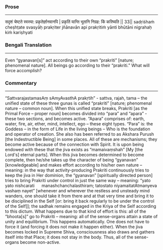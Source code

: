 ### Prose 
 --- 
सदृशं चेष्टते स्वस्या: प्रकृतेर्ज्ञानवानपि |
प्रकृतिं यान्ति भूतानि निग्रह: किं करिष्यति || 33||
sadṛiśhaṁ cheṣhṭate svasyāḥ prakṛiter jñānavān api
prakṛitiṁ yānti bhūtāni nigrahaḥ kiṁ kariṣhyati

### Bengali Translation 
 --- 
Even “gyanavan[s]” act according to their own “prakriti” [nature; phenomenal nature]. All beings go according to their “prakriti.” What will force accomplish?

### Commentary 
 --- 
“SattvarajastamasAṃ sAmyAvasthA prakṛtih” - sattva, rajah, tama – the unified state of these three gunas is called “prakriti” [nature; phenomenal nature – common noun]. When this unified state breaks, Prakriti [as the Primal Force – proper noun] becomes divided into “para” and “apara” - these two sections, and becomes active. “Apara” comprises of: earth, water, fire, air, ether, mind, intellect, ego – these eight  types. “Para” is: the Goddess – in the form of Life in the living beings – Who is the foundation and operator of creation. She also has been referred to as Akshara Purush [the Indestructible Being] in some places. All of these are mechanisms; they become active because of the connection with Spirit. It is upon being endowed with these that the jiva exists as “mamaivaṃshah” [My [the Lord's] eternal parts]. When this jiva becomes determined to become complete, then he/she takes up the character of being “gyanavan” [knowledgeable] and makes effort according to his/her own nature – meaning: in the way that activity-producing Prakriti continuously tries to keep the jiva in Her dominion, the “gyanavan” [spiritually directed person] tries to bring Prakriti under control in just the same way – meaning: “yato yato nishcarati      manashchanchalasthiram; tatostato niyamaitatAtmanyeva vashaṃ nayet” [whenever and wherever the restless and unsteady mind wanders, one should take it from there and at that very time and bring it to be disciplined in the Self [or: bring it back regularly to be under the control of the Self]]; the sadhak remains engaged in the Kriya of the Self according to this dictum. What happens due to that kind of effort is this: all of the “bhoota[s]” go to Prakriti – meaning: all of the sense-organs attain a state of unity and equilibrium. This happens automatically. One does not have to force it (and forcing it does not make it happen either). When the jiva becomes locked in Supreme Shiva, consciousness also draws and gathers itself into that Place; it does not stay in the body. Thus, all of the sense-organs become non-active.
